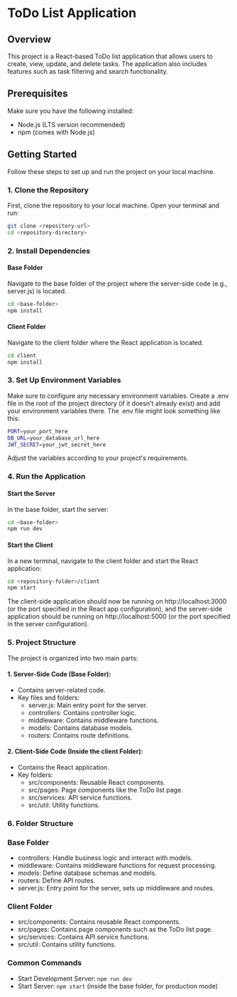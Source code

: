 # ToDo List Application

## Overview

This project is a React-based ToDo list application that allows users to create, view, update, and delete tasks. The application also includes features such as task filtering and search functionality.

## Prerequisites

Make sure you have the following installed:

- Node.js (LTS version recommended)
- npm (comes with Node.js)

## Getting Started

Follow these steps to set up and run the project on your local machine.

### 1. Clone the Repository

First, clone the repository to your local machine. Open your terminal and run:

```bash
git clone <repository-url>
cd <repository-directory>
```

### 2. Install Dependencies

#### Base Folder

Navigate to the base folder of the project where the server-side code (e.g., server.js) is located.

```bash
cd <base-folder>
npm install
```

#### Client Folder

Navigate to the client folder where the React application is located.

```bash
cd client
npm install
```

### 3. Set Up Environment Variables

Make sure to configure any necessary environment variables. Create a .env file in the root of the project directory (if it doesn’t already exist) and add your environment variables there. The .env file might look something like this:

```bash
PORT=your_port_here
DB_URL=your_database_url_here
JWT_SECRET=your_jwt_secret_here
```

Adjust the variables according to your project's requirements.

### 4. Run the Application

#### Start the Server

In the base folder, start the server:

```bash
cd <base-folder>
npm run dev
```

#### Start the Client

In a new terminal, navigate to the client folder and start the React application:

```bash
cd <repository-folder>/client
npm start
```

The client-side application should now be running on http://localhost:3000 (or the port specified in the React app configuration), and the server-side application should be running on http://localhost:5000 (or the port specified in the server configuration).

### 5. Project Structure

The project is organized into two main parts:

#### 1. Server-Side Code (Base Folder):

- Contains server-related code.
- Key files and folders:
  - server.js: Main entry point for the server.
  - controllers: Contains controller logic.
  - middleware: Contains middleware functions.
  - models: Contains database models.
  - routers: Contains route definitions.

#### 2. Client-Side Code (Inside the client Folder):

- Contains the React application.
- Key folders:
  - src/components: Reusable React components.
  - src/pages: Page components like the ToDo list page.
  - src/services: API service functions.
  - src/util: Utility functions.

### 6. Folder Structure

### Base Folder

- controllers: Handle business logic and interact with models.
- middleware: Contains middleware functions for request processing.
- models: Define database schemas and models.
- routers: Define API routes.
- server.js: Entry point for the server, sets up middleware and routes.

### Client Folder

- src/components: Contains reusable React components.
- src/pages: Contains page components such as the ToDo list page.
- src/services: Contains API service functions.
- src/util: Contains utility functions.

### Common Commands

- Start Development Server: `npm run dev`
- Start Server: `npm start` (inside the base folder, for production mode)
